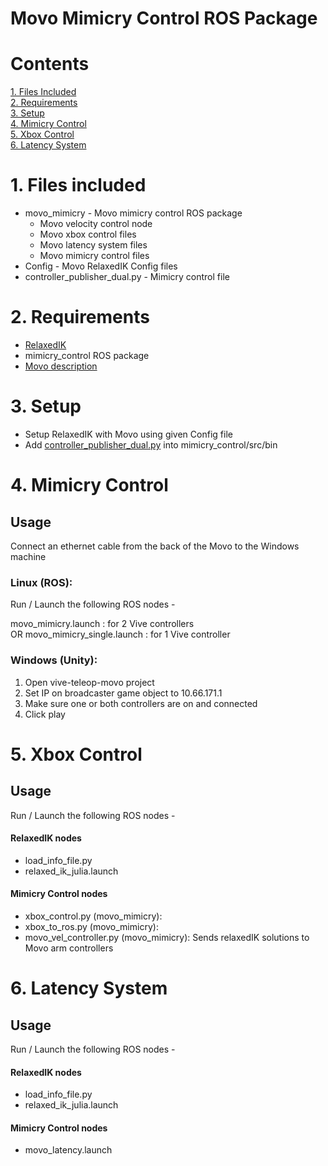 # Movo Mimicry Control ROS Package

# Contents
[1. Files Included](#1.-files-included)  
[2. Requirements](#2.-requirements)  
[3. Setup](#3.-setup)  
[4. Mimicry Control](#4.-mimicry-control)  
[5. Xbox Control](#5.-xbox-control)  
[6. Latency System](#6.-latency-system)  

# 1. Files included

* movo_mimicry - Movo mimicry control ROS package
    * Movo velocity control node
    * Movo xbox control files
    * Movo latency system files
    * Movo mimicry control files
* Config - Movo RelaxedIK Config files
* controller_publisher_dual.py - Mimicry control file

# 2. Requirements
* [RelaxedIK](https://github.com/uwgraphics/relaxed_ik)
* mimicry_control ROS package
* [Movo description](https://github.com/Kinovarobotics/kinova-movo/tree/master/movo_common/movo_description)

# 3. Setup
* Setup RelaxedIK with Movo using given Config file
* Add [controller_publisher_dual.py](../controller_publisher_dual.py) into mimicry_control/src/bin

# 4. Mimicry Control

## Usage

Connect an ethernet cable from the back of the 
Movo to the Windows machine

### Linux (ROS):

Run / Launch the following ROS nodes -

movo_mimicry.launch : for 2 Vive controllers  
OR
movo_mimicry_single.launch : for 1 Vive controller


### Windows (Unity):
1. Open vive-teleop-movo project
2. Set IP on broadcaster game object to 10.66.171.1
3. Make sure one or both controllers are on and connected
4. Click play

# 5. Xbox Control

## Usage

Run / Launch the following ROS nodes -

#### RelaxedIK nodes
* load_info_file.py
* relaxed_ik_julia.launch

#### Mimicry Control nodes
* xbox_control.py (movo_mimicry):
* xbox_to_ros.py (movo_mimicry):
* movo_vel_controller.py (movo_mimicry): Sends relaxedIK solutions to Movo arm controllers

# 6. Latency System

## Usage

Run / Launch the following ROS nodes -

#### RelaxedIK nodes
* load_info_file.py
* relaxed_ik_julia.launch

#### Mimicry Control nodes
* movo_latency.launch